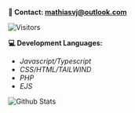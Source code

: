 **<p>📨 Contact: mathiasvj@outlook.com</p>**
<img alt="Visitors" src="https://visitor-badge.laobi.icu/badge?page_id=voie420"/>
**<p>💻 Development Languages:</p>**
-  *Javascript/Typescript*
-  *CSS/HTML/TAILWIND*
-  *PHP*
-  *EJS*

<img alt="Github Stats" src="https://github-readme-stats.vercel.app/api?username=voie420&theme=dark&count_private=true&show_icons=true&include_all_commits=true"/>
